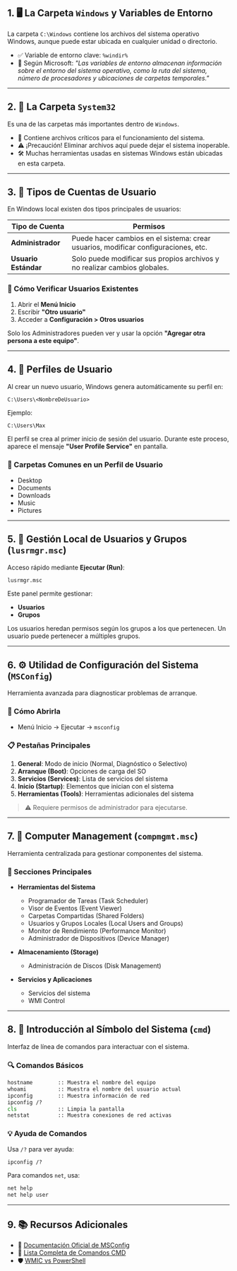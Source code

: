 
## 1. 🖥️ La Carpeta `Windows` y Variables de Entorno

La carpeta `C:\Windows` contiene los archivos del sistema operativo Windows, aunque puede estar ubicada en cualquier unidad o directorio.

- ✅ Variable de entorno clave: `%windir%`
- 📘 Según Microsoft: *"Las variables de entorno almacenan información sobre el entorno del sistema operativo, como la ruta del sistema, número de procesadores y ubicaciones de carpetas temporales."*

---

## 2. 📂 La Carpeta `System32`

Es una de las carpetas más importantes dentro de `Windows`.

- 🔧 Contiene archivos críticos para el funcionamiento del sistema.
- ⚠️ ¡Precaución! Eliminar archivos aquí puede dejar el sistema inoperable.
- 🛠️ Muchas herramientas usadas en sistemas Windows están ubicadas en esta carpeta.

---

## 3. 👤 Tipos de Cuentas de Usuario

En Windows local existen dos tipos principales de usuarios:

| Tipo de Cuenta | Permisos |
|----------------|----------|
| **Administrador** | Puede hacer cambios en el sistema: crear usuarios, modificar configuraciones, etc. |
| **Usuario Estándar** | Solo puede modificar sus propios archivos y no realizar cambios globales. |

### 📍 Cómo Verificar Usuarios Existentes

1. Abrir el **Menú Inicio**
2. Escribir **"Otro usuario"**
3. Acceder a **Configuración > Otros usuarios**

Solo los Administradores pueden ver y usar la opción **"Agregar otra persona a este equipo"**.

---

## 4. 🧾 Perfiles de Usuario

Al crear un nuevo usuario, Windows genera automáticamente su perfil en:

```
C:\Users\<NombreDeUsuario>
```

Ejemplo:

```bash
C:\Users\Max
```

El perfil se crea al primer inicio de sesión del usuario. Durante este proceso, aparece el mensaje **"User Profile Service"** en pantalla.

### 📁 Carpetas Comunes en un Perfil de Usuario

- Desktop
- Documents
- Downloads
- Music
- Pictures

---

## 5. 👥 Gestión Local de Usuarios y Grupos (`lusrmgr.msc`)

Acceso rápido mediante **Ejecutar (Run)**:

```bash
lusrmgr.msc
```

Este panel permite gestionar:
- **Usuarios**
- **Grupos**

Los usuarios heredan permisos según los grupos a los que pertenecen. Un usuario puede pertenecer a múltiples grupos.

---

## 6. ⚙️ Utilidad de Configuración del Sistema (`MSConfig`)

Herramienta avanzada para diagnosticar problemas de arranque.

### 📍 Cómo Abrirla

- Menú Inicio → Ejecutar → `msconfig`

### 📋 Pestañas Principales

1. **General**: Modo de inicio (Normal, Diagnóstico o Selectivo)
2. **Arranque (Boot)**: Opciones de carga del SO
3. **Servicios (Services)**: Lista de servicios del sistema
4. **Inicio (Startup)**: Elementos que inician con el sistema
5. **Herramientas (Tools)**: Herramientas adicionales del sistema

> ⚠️ Requiere permisos de administrador para ejecutarse.

---

## 7. 🧰 Computer Management (`compmgmt.msc`)

Herramienta centralizada para gestionar componentes del sistema.

### 🧩 Secciones Principales

- **Herramientas del Sistema**
  - Programador de Tareas (Task Scheduler)
  - Visor de Eventos (Event Viewer)
  - Carpetas Compartidas (Shared Folders)
  - Usuarios y Grupos Locales (Local Users and Groups)
  - Monitor de Rendimiento (Performance Monitor)
  - Administrador de Dispositivos (Device Manager)

- **Almacenamiento (Storage)**
  - Administración de Discos (Disk Management)

- **Servicios y Aplicaciones**
  - Servicios del sistema
  - WMI Control

---

## 8. 📝 Introducción al Símbolo del Sistema (`cmd`)

Interfaz de línea de comandos para interactuar con el sistema.

### 🔍 Comandos Básicos

```cmd
hostname        :: Muestra el nombre del equipo
whoami          :: Muestra el nombre del usuario actual
ipconfig        :: Muestra información de red
ipconfig /?
cls             :: Limpia la pantalla
netstat         :: Muestra conexiones de red activas
```

### 💡 Ayuda de Comandos

Usa `/?` para ver ayuda:

```cmd
ipconfig /?
```

Para comandos `net`, usa:

```cmd
net help
net help user
```

---

## 9. 📚 Recursos Adicionales

- 📄 [Documentación Oficial de MSConfig](https://docs.microsoft.com/)
- 📁 [Lista Completa de Comandos CMD](https://ss64.com/nt/)
- 🛡️ [WMIC vs PowerShell](https://learn.microsoft.com/en-us/powershell/module/microsoft.powershell.management/get-service?view=powershell-7.3)
